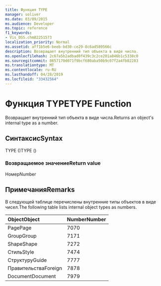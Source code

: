 ```yaml
---
title: Функция TYPE
manager: soliver
ms.date: 03/09/2015
ms.audience: Developer
ms.topic: reference
f1_keywords:
- Vis_DSS.chm82251573
localization_priority: Normal
ms.assetid: aff1b5e6-beeb-bd30-ce29-8c6ad589566c
description: Возвращает внутренний тип объекта в виде числа.
ms.openlocfilehash: 2c67a5b2adbad0f439c3c2ce201a846b1c5338c0
ms.sourcegitcommit: 8657170d071f9bcf680aba50b9c07f2a4fb82283
ms.translationtype: MT
ms.contentlocale: ru-RU
ms.lasthandoff: 04/28/2019
ms.locfileid: "33432564"
---
```

# <a name="type-function"></a><span data-ttu-id="3aacc-103">Функция TYPE</span><span class="sxs-lookup"><span data-stu-id="3aacc-103">TYPE Function</span></span>

<span data-ttu-id="3aacc-104">Возвращает внутренний тип объекта в виде числа.</span><span class="sxs-lookup"><span data-stu-id="3aacc-104">Returns an object's internal type as a number.</span></span> 
  
## <a name="syntax"></a><span data-ttu-id="3aacc-105">Синтаксис</span><span class="sxs-lookup"><span data-stu-id="3aacc-105">Syntax</span></span>

<span data-ttu-id="3aacc-106">TYPE ()</span><span class="sxs-lookup"><span data-stu-id="3aacc-106">TYPE ()</span></span>
  
### <a name="return-value"></a><span data-ttu-id="3aacc-107">Возвращаемое значение</span><span class="sxs-lookup"><span data-stu-id="3aacc-107">Return value</span></span>

<span data-ttu-id="3aacc-108">Номер</span><span class="sxs-lookup"><span data-stu-id="3aacc-108">Number</span></span>
  
## <a name="remarks"></a><span data-ttu-id="3aacc-109">Примечания</span><span class="sxs-lookup"><span data-stu-id="3aacc-109">Remarks</span></span>

<span data-ttu-id="3aacc-110">В следующей таблице перечислены внутренние типы объектов в виде чисел.</span><span class="sxs-lookup"><span data-stu-id="3aacc-110">The following table lists internal object types as numbers.</span></span>
  
|<span data-ttu-id="3aacc-111">**Object**</span><span class="sxs-lookup"><span data-stu-id="3aacc-111">**Object**</span></span>|<span data-ttu-id="3aacc-112">**Number**</span><span class="sxs-lookup"><span data-stu-id="3aacc-112">**Number**</span></span>|
|:-----|:-----|
|<span data-ttu-id="3aacc-113">Page</span><span class="sxs-lookup"><span data-stu-id="3aacc-113">Page</span></span>  <br/> |<span data-ttu-id="3aacc-114">70</span><span class="sxs-lookup"><span data-stu-id="3aacc-114">70</span></span>  <br/> |
|<span data-ttu-id="3aacc-115">Group</span><span class="sxs-lookup"><span data-stu-id="3aacc-115">Group</span></span>  <br/> |<span data-ttu-id="3aacc-116">71</span><span class="sxs-lookup"><span data-stu-id="3aacc-116">71</span></span>  <br/> |
|<span data-ttu-id="3aacc-117">Shape</span><span class="sxs-lookup"><span data-stu-id="3aacc-117">Shape</span></span>  <br/> |<span data-ttu-id="3aacc-118">72</span><span class="sxs-lookup"><span data-stu-id="3aacc-118">72</span></span>  <br/> |
|<span data-ttu-id="3aacc-119">Стиль</span><span class="sxs-lookup"><span data-stu-id="3aacc-119">Style</span></span>  <br/> |<span data-ttu-id="3aacc-120">74</span><span class="sxs-lookup"><span data-stu-id="3aacc-120">74</span></span>  <br/> |
|<span data-ttu-id="3aacc-121">Структуру</span><span class="sxs-lookup"><span data-stu-id="3aacc-121">Guide</span></span>  <br/> |<span data-ttu-id="3aacc-122">77</span><span class="sxs-lookup"><span data-stu-id="3aacc-122">77</span></span>  <br/> |
|<span data-ttu-id="3aacc-123">Правительства</span><span class="sxs-lookup"><span data-stu-id="3aacc-123">Foreign</span></span>  <br/> |<span data-ttu-id="3aacc-124">78</span><span class="sxs-lookup"><span data-stu-id="3aacc-124">78</span></span>  <br/> |
|<span data-ttu-id="3aacc-125">Document</span><span class="sxs-lookup"><span data-stu-id="3aacc-125">Document</span></span>  <br/> |<span data-ttu-id="3aacc-126">79</span><span class="sxs-lookup"><span data-stu-id="3aacc-126">79</span></span>  <br/> |
   

